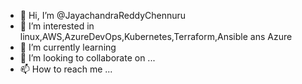 - 👋 Hi, I’m @JayachandraReddyChennuru
- 👀 I’m interested in linux,AWS,AzureDevOps,Kubernetes,Terraform,Ansible ans Azure
- 🌱 I’m currently learning 
- 💞️ I’m looking to collaborate on ...
- 📫 How to reach me ...

<!---
JayachandraReddyChennuru/JayachandraReddyChennuru is a ✨ special ✨ repository because its `README.md` (this file) appears on your GitHub profile.
You can click the Preview link to take a look at your changes.
--->

